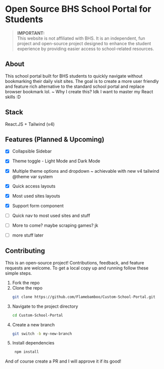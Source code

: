 # Open Source BHS School Portal for Students

> **IMPORTANT:**  
> This website is not affiliated with BHS. It is an independent, fun project and open-source project designed to enhance the student experience by providing easier access to school-related resources.

## About
This school portal built for BHS students to quickly navigate without bookmarking their daily visit sites. The goal is to create a more user friendly and feature rich alternative to the standard school portal and replace browser bookmark lol.
~ Why  I create this? Idk I want to master my React skills :D

## Stack
React.JS + Tailwind (v4) 
## Features (Planned & Upcoming)
- [x] Collapsible Sidebar
- [x] Theme toggle - Light Mode and Dark Mode
- [x] Multiple theme options and dropdown ~ achievable with new v4 tailwind @theme var system
- [x] Quick access layouts
- [x] Most used sites layouts
- [x] Support form component
- [ ] Quick nav to most used sites and stuff
- [ ] More to come? maybe scraping games? jk
- [ ] more stuff later


## Contributing
This is an open-source project! Contributions, feedback, and feature requests are welcome. 
To get a local copy up and running follow these simple steps.


1. Fork the repo
2. Clone the repo
   ```sh
   git clone https://github.com/Flamebamboo/Custom-School-Portal.git
   ```
3. Navigate to the project directory
   ```sh
   cd Custom-School-Portal
   ```
4. Create a new branch
   ```sh
   git switch -b my-new-branch
   ```
5. Install dependencies
   ```sh
    npm install
   ```
And of course create a PR and I will approve it if its good!


